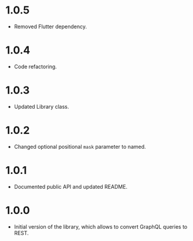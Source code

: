 # 1.0.5

- Removed Flutter dependency.

# 1.0.4

- Code refactoring.

# 1.0.3

- Updated Library class.

# 1.0.2

- Changed optional positional `mask` parameter to named.

# 1.0.1

- Documented public API and updated README.

# 1.0.0

- Initial version of the library, which allows to convert GraphQL queries to REST.
